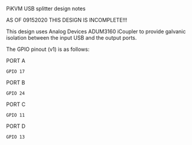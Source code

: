 PiKVM USB splitter design notes

AS OF 09152020 THIS DESIGN IS INCOMPLETE!!!

This design uses Analog Devices ADUM3160 iCoupler to provide galvanic isolation between the input USB and the output ports.

The GPIO pinout (v1) is as follows:

PORT A

    GPIO 17

PORT B

    GPIO 24

PORT C

    GPIO 11

PORT D

    GPIO 13
